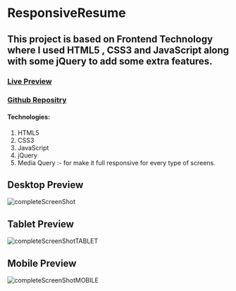 # ResponsiveResume

## This project is based on Frontend Technology where I used HTML5 , CSS3 and JavaScript along with some jQuery to add some extra features.


### [Live Preview](https://responsiveresume2021.netlify.app/)


### [Github Repositry](https://github.com/gautam2021/ResponsiveResume)

#### Technologies: 

1) HTML5
2) CSS3
3) JavaScript
4) jQuery
5) Media Query :- for make it full responsive for every type of screens.


## Desktop Preview
![completeScreenShot](https://user-images.githubusercontent.com/35236178/127748654-d54e4d18-ac3d-4445-9d2f-efc17e127b64.png)


## Tablet Preview
![completeScreenShotTABLET](https://user-images.githubusercontent.com/35236178/127749857-48119b73-5130-4393-a10f-82ac75127baf.png)



## Mobile Preview
![completeScreenShotMOBILE](https://user-images.githubusercontent.com/35236178/127749691-8a321b07-4884-4d03-ac54-b1a65301a24b.png)

